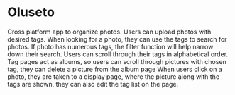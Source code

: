 # Oluseto

Cross platform app to organize photos.
Users can upload photos with desired tags.
When looking for a photo, they can use the tags to search for photos.
If photo has numerous tags, the filter function will help narrow down their search.
Users can scroll through their tags in alphabetical order.
Tag pages act as albums, so users can scroll through pictures with chosen tag, they can delete a picture from the album page
When users click on a photo, they are taken to a display page, where the picture along with the tags are shown, they can also edit the tag list on the page.

